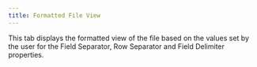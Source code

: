 ```yaml
---
title: Formatted File View
---
```



This tab displays the formatted view of the file based on the values  set by the user for the Field Separator, Row Separator and Field Delimiter  properties.

